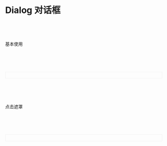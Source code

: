# Dialog 对话框

<script setup>
import demo1 from './demo1.vue';
import demo2 from './demo2.vue';
import codeds from '@/components/codeds.vue';
</script>

<div class="diadoc1">基本使用</div>
<div class="diadoc2">
    <demo1></demo1>
</div>
<Suspense><codeds compname="ldialog" demoname="demo1"></codeds></Suspense>

<div class="diadoc1">点击遮罩
<div class=diadoc2>
  <demo2></demo2>
</div>
</div>
<Suspense><codeds compname="ldialog" demoname="demo2"></codeds></Suspense>

<style>
.diadoc1{
    margin-top:2vh;
    margin-bottom:2vh;
  }
.diadoc2{
    display:"block";
    border:1px solid #f0f0f0;
    padding:1vw;
    margin-top:2vh;
}


</style>
